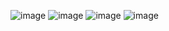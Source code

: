 ![image](https://github.com/BonkMasterMord/CPE-322-A/assets/123086015/e3410049-e2f7-4063-b98f-fefce35c044d)
![image](https://github.com/BonkMasterMord/CPE-322-A/assets/123086015/1c2738f9-3212-495c-8d1b-bf8ddbb9585c)
![image](https://github.com/BonkMasterMord/CPE-322-A/assets/123086015/8196e3b3-0e3e-407f-a2de-79600e8e4f36)
![image](https://github.com/BonkMasterMord/CPE-322-A/assets/123086015/c4364a37-df75-4bc6-b8f1-58e636bf3b00)



